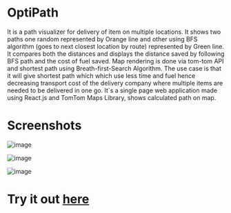 # OptiPath
It is a path visualizer for delivery of item on multiple locations. It shows two paths one random represented by Orange line and other using BFS algorithm (goes to next closest location by route) represented by Green line. It compares both the distances and displays the distance saved by following BFS path and the cost of fuel saved. Map rendering is done via tom-tom API and shortest path using Breath-first-Search Algorithm. The use case is that it will give shortest path which which use less time and fuel hence decreasing transport cost of the delivery company where multiple items are needed to be delivered in one go. It`s a single page web application made using React.js and TomTom Maps Library, shows calculated path on map. 


# Screenshots
![image](https://user-images.githubusercontent.com/71930390/174695068-38df51cc-3d4c-4b03-ac84-3a07cee5dbdf.png)

![image](https://github.com/AhmarZaidi/OptiPath/assets/71930390/7896b4a2-051c-4e7f-a155-dce99c2b404f)

![image](https://user-images.githubusercontent.com/71930390/174695121-2b8cc9c8-5ba0-4260-852e-0a0532152c5d.png)


# Try it out [here](https://map-shortest-path-visualizer.vercel.app/)

